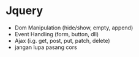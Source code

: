 # Jquery

- Dom Manipulation (hide/show, empty, append)
- Event Handling (form, button, dll)
- Ajax (i.g. get, post, put, patch, delete)
- jangan lupa pasang cors
